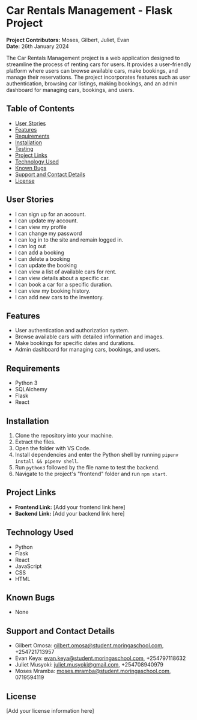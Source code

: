 # Car Rentals Management - Flask Project

**Project Contributors:** Moses, Gilbert, Juliet, Evan  
**Date:** 26th January 2024

The Car Rentals Management project is a web application designed to streamline the process of renting cars for users. It provides a user-friendly platform where users can browse available cars, make bookings, and manage their reservations. The project incorporates features such as user authentication, browsing car listings, making bookings, and an admin dashboard for managing cars, bookings, and users.

## Table of Contents
- [User Stories](#user-stories)
- [Features](#features)
- [Requirements](#requirements)
- [Installation](#installation)
- [Testing](#testing)
- [Project Links](#project-links)
- [Technology Used](#technology-used)
- [Known Bugs](#known-bugs)
- [Support and Contact Details](#support-and-contact-details)
- [License](#license)

## User Stories
- I can sign up for an account.
- I can  update my account.
- I can view my profile
- I can change my password
- I can log in to the site and remain logged in.
- I can log out
- I can add a booking
- I can delete a booking
- I can update the booking
- I can view a list of available cars for rent.
- I can view details about a specific car.
- I can book a car for a specific duration.
- I can view my booking history.
- I can add new cars to the inventory.

## Features
- User authentication and authorization system.
- Browse available cars with detailed information and images.
- Make bookings for specific dates and durations.
- Admin dashboard for managing cars, bookings, and users.

## Requirements
- Python 3
- SQLAlchemy
- Flask
- React

## Installation
1. Clone the repository into your machine.
2. Extract the files.
3. Open the folder with VS Code.
4. Install dependencies and enter the Python shell by running `pipenv install && pipenv shell`.
5. Run `python3` followed by the file name to test the backend.
6. Navigate to the project's "frontend" folder and run `npm start`.

## Project Links
- **Frontend Link:** [Add your frontend link here]
- **Backend Link:** [Add your backend link here]

## Technology Used
- Python
- Flask
- React
- JavaScript
- CSS
- HTML

## Known Bugs
- None

## Support and Contact Details
- Gilbert Omosa: gilbert.omosa@student.moringaschool.com, +254721713957
- Evan Keya: evan.keya@student.moringaschool.com, +254797118632
- Juliet Musyoki: juliet.musyoki@gmail.com, +254708940979
- Moses Mramba: moses.mramba@student.moringaschool.com, 0719594119

## License
[Add your license information here]
